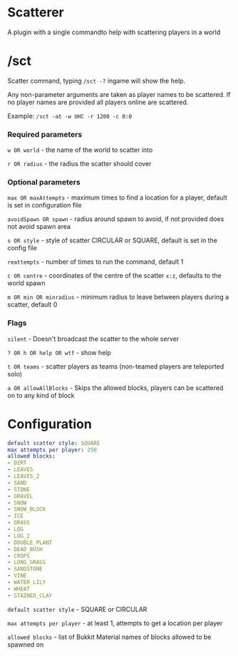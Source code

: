 Scatterer
=========

A plugin with a single commandto help with scattering players in a world

# /sct

Scatter command, typing `/sct -?` ingame will show the help.

Any non-parameter arguments are taken as player names to be scattered. If no player names are provided all players online
are scattered.

Example: `/sct -at -w UHC -r 1200 -c 0:0`

### Required parameters

`w OR world` - the name of the world to scatter into

`r OR radius` - the radius the scatter should cover

### Optional parameters

`max OR maxAttempts` - maximum times to find a location for a player, default is set in configuration file

`avoidSpawn OR spawn` - radius around spawn to avoid, if not provided does not avoid spawn area

`s OR style` - style of scatter CIRCULAR or SQUARE, default is set in the config file

`reattempts` - number of times to run the command, default 1

`c OR centre` - coordinates of the centre of the scatter `x:z`, defaults to the world spawn

`m OR min OR minradius` - minimum radius to leave between players during a scatter, default 0

### Flags

`silent` - Doesn't broadcast the scatter to the whole server

`? OR h OR help OR wtf` - show help

`t OR teams` - scatter players as teams (non-teamed players are teleported solo)

`a OR allowAllBlocks` - Skips the allowed blocks, players can be scattered on to any kind of block

# Configuration

```yaml
default scatter style: SQUARE
max attempts per player: 250
allowed blocks:
- DIRT
- LEAVES
- LEAVES_2
- SAND
- STONE
- GRAVEL
- SNOW
- SNOW_BLOCK
- ICE
- GRASS
- LOG
- LOG_2
- DOUBLE_PLANT
- DEAD_BUSH
- CROPS
- LONG_GRASS
- SANDSTONE
- VINE
- WATER_LILY
- WHEAT
- STAINED_CLAY
```

`default scatter style` - SQUARE or CIRCULAR

`max attempts per player` - at least 1, attempts to get a location per player

`allowed blocks` - list of Bukkit Material names of blocks allowed to be spawned on